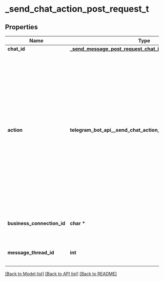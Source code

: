 # _send_chat_action_post_request_t

## Properties
Name | Type | Description | Notes
------------ | ------------- | ------------- | -------------
**chat_id** | [**_send_message_post_request_chat_id_t**](_send_message_post_request_chat_id.md) \* |  | 
**action** | **telegram_bot_api__send_chat_action_post_request_ACTION_e** | Type of action to broadcast. Choose one, depending on what the user is about to receive: *typing* for [text messages](https://core.telegram.org/bots/api/#sendmessage), *upload\\_photo* for [photos](https://core.telegram.org/bots/api/#sendphoto), *record\\_video* or *upload\\_video* for [videos](https://core.telegram.org/bots/api/#sendvideo), *record\\_voice* or *upload\\_voice* for [voice notes](https://core.telegram.org/bots/api/#sendvoice), *upload\\_document* for [general files](https://core.telegram.org/bots/api/#senddocument), *choose\\_sticker* for [stickers](https://core.telegram.org/bots/api/#sendsticker), *find\\_location* for [location data](https://core.telegram.org/bots/api/#sendlocation), *record\\_video\\_note* or *upload\\_video\\_note* for [video notes](https://core.telegram.org/bots/api/#sendvideonote). | 
**business_connection_id** | **char \*** | Unique identifier of the business connection on behalf of which the action will be sent | [optional] 
**message_thread_id** | **int** | Unique identifier for the target message thread; for supergroups only | [optional] 

[[Back to Model list]](../README.md#documentation-for-models) [[Back to API list]](../README.md#documentation-for-api-endpoints) [[Back to README]](../README.md)


